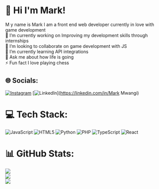 # 👋 Hi I'm Mark!
M y name is Mark I am a front end web developer currently in love with game development<br>🔭 I’m currently working on Improving my development skills through internships<br>👯 I’m looking to collaborate on game development with JS<br>🌱 I’m currently learning API integrations<br>💬 Ask me about how life is going<br>⚡ Fun fact I love playing chess


## 🌐 Socials:
[![Instagram](https://img.shields.io/badge/Instagram-%23E4405F.svg?logo=Instagram&logoColor=white)](https://instagram.com/m.a.r.k_yrn) [![LinkedIn](https://img.shields.io/badge/LinkedIn-%230077B5.svg?logo=linkedin&logoColor=white)](https://linkedin.com/in/Mark Mwangi) 

# 💻 Tech Stack:
![JavaScript](https://img.shields.io/badge/javascript-%23323330.svg?style=for-the-badge&logo=javascript&logoColor=%23F7DF1E) ![HTML5](https://img.shields.io/badge/html5-%23E34F26.svg?style=for-the-badge&logo=html5&logoColor=white) ![Python](https://img.shields.io/badge/python-3670A0?style=for-the-badge&logo=python&logoColor=ffdd54) ![PHP](https://img.shields.io/badge/php-%23777BB4.svg?style=for-the-badge&logo=php&logoColor=white) ![TypeScript](https://img.shields.io/badge/typescript-%23007ACC.svg?style=for-the-badge&logo=typescript&logoColor=white) ![React](https://img.shields.io/badge/react-%2320232a.svg?style=for-the-badge&logo=react&logoColor=%2361DAFB)
# 📊 GitHub Stats:
![](https://github-readme-stats.vercel.app/api?username=CodeByMarkh&theme=dark&hide_border=false&include_all_commits=true&count_private=true)<br/>
![](https://github-readme-streak-stats.herokuapp.com/?user=CodeByMarkh&theme=dark&hide_border=false)<br/>
![](https://github-readme-stats.vercel.app/api/top-langs/?username=CodeByMarkh&theme=dark&hide_border=false&include_all_commits=true&count_private=true&layout=compact)

<!-- Proudly created with GPRM ( https://gprm.itsvg.in ) -->



